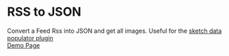 # RSS to JSON

Convert a Feed Rss into JSON and get all images.
Useful for the  [sketch data populator plugin](https://github.com/preciousforever/sketch-data-populator/)  
[Demo Page](www.nemone.it/rss-to-simple-json/)